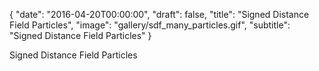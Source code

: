 {
  "date": "2016-04-20T00:00:00",
  "draft": false,
  "title": "Signed Distance Field Particles",
  "image": "gallery/sdf_many_particles.gif",
  "subtitle": "Signed Distance Field Particles"
}

Signed Distance Field Particles